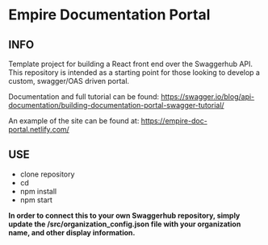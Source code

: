 # Empire Documentation Portal

## INFO

Template project for building a React front end over the Swaggerhub API. This repository is intended as a starting point for those looking to develop a custom, swagger/OAS driven portal.

Documentation and full tutorial can be found: https://swagger.io/blog/api-documentation/building-documentation-portal-swagger-tutorial/

An example of the site can be found at: https://empire-doc-portal.netlify.com/

## USE

- clone repository
- cd
- npm install
- npm start

**In order to connect this to your own Swaggerhub repository, simply update the /src/organization_config.json file with your organization name, and other display information.**

